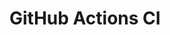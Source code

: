 # GitHub Actions CI























































































































































































































































































































































































































































































































































































































































































































































































































































































































































































































































































































































































































































































































































































































































